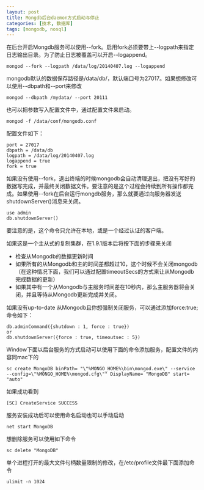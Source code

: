 ```yaml
---
layout: post
title: Mongdb后台daemon方式启动与停止
categories: [技术, 数据库]
tags: [mongodb, nosql]
---
```


在后台开启Mongdb服务可以使用--fork。启用fork必须要带上--logpath来指定日志输出目录。为了防止日志被覆盖可以开启--logappend。

	mongod --fork --logpath /data/log/20140407.log --logappend
	
mongodb默认的数据保存路径是/data/db/，默认端口号为27017。如果想修改可以使用--dbpath和--port来修改

	mongod --dbpath /mydata/ --port 20111
	
也可以把参数写入配置文件中，通过配置文件来启动。

	mongod -f /data/conf/mongodb.conf
	
配置文件如下：

	port = 27017
	dbpath = /data/db
	logpath = /data/log/20140407.log
	logappend = true
	fork = true

如果没有使用--fork，退出终端的时候mongodb会自动清理退出，把没有写好的数据写完成，并最终关闭数据文件。要注意的是这个过程会持续到所有操作都完成。如果使用--fork在后台运行mongdb服务，那么就要通过向服务器发送shutdownServer()消息来关闭。

	use admin
	db.shutdownServer()
	
要注意的是，这个命令只允许在本地，或是一个经过认证的客户端。

如果这是一个主从式的复制集群，在1.9.1版本后将按下面的步骤来关闭

* 检查从Mongodb的数据更新时间
* 如果所有的从Mongodb和主的时间差都超过10，这个时候不会关闭mongodb（在这种情况下面，我们可以通过配置timeoutSecs的方式来让从Mongodb完成数据的更新）
* 如果其中有一个从Mongodb与主服务时间差在10秒内，那么主服务器将会关闭，并且等待从Mongodb更新完成并关闭。

如果没有up-to-date 从Mongodb且你想强制关闭服务，可以通过添加force:true;命令如下：

	db.adminCommand({shutdown : 1, force : true})
	or
	db.shutdownServer({force : true, timeoutsec : 5})
	
Window下面以后台服务的方式启动可以使用下面的命令添加服务，配置文件的内容同mac下的

	sc create MongoDB binPath= "\"%MONGO_HOME%\bin\mongod.exe\" --service --config=\"%MONGO_HOME%\mongod.cfg\"" DisplayName= "MongoDB" start= "auto"

如果成功看到

	[SC] CreateService SUCCESS

服务安装成功后可以使用命名启动也可以手动启动

	net start MongoDB

想删除服务可以使用如下命令

	sc delete "MongoDB"

单个进程打开的最大文件句柄数量限制的修改，在/etc/profile文件最下面添加命令

	ulimit -n 1024
	